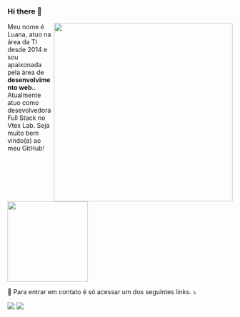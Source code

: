 ### Hi there 👋

<img src="https://raw.githubusercontent.com/MicaelliMedeiros/micaellimedeiros/master/image/computer-illustration.png" min-width="400px" max-width="400px" width="400px" align="right">

<p align="left"> 
  Meu nome é Luana, atuo na área da TI desde 2014 e sou apaixonada pela área de <strong>desenvolvimento web.</strong>.<br> 
  Atualmente atuo como desevolvedora Full Stack no Vtex Lab.
  Seja muito bem vindo(a) ao meu GitHub! 
</p>


<div>
<a href="https://github.com/PaulaLuana">
<img height="180em" src="https://github-readme-stats.vercel.app/api/top-langs/?username=PaulaLuana&layout=compact&langs_count=7"/>
</a>
</div>

<p align="left">
  💌 Para entrar em contato é só acessar um dos seguintes links. ⤵️
</p>

  
 
<p align="left">
  <a href="https://mail.google.com/mail/u/luana@alu.ufc.br" target="_blank">
  <img src="https://img.shields.io/badge/-Gmail-FF0000?style=flat-square&labelColor=FF0000&logo=gmail&logoColor=white&link= https://mail.google.com/mail/u/luana@alu.ufc.br" /></a>

  <a href="https://www.linkedin.com/in/paulaluana/" target="_blank">
  <img src="https://img.shields.io/badge/-Linkedin-0e76a8?style=flat-square&logo=Linkedin&logoColor=white&link=www.linkedin.com/in/paulaluana/" /></a>


</p>  

